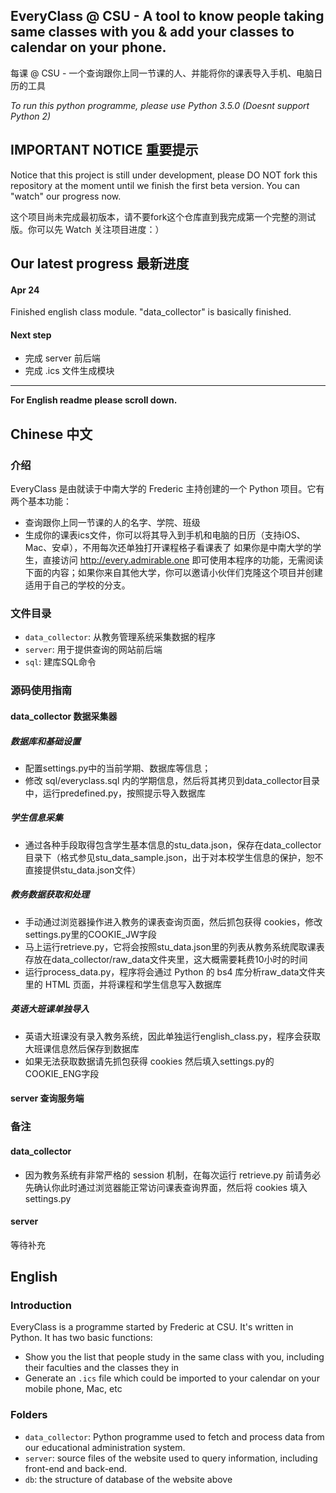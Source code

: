 ## EveryClass @ CSU - A tool to know people taking same classes with you & add your classes to calendar on your phone.
每课 @ CSU - 一个查询跟你上同一节课的人、并能将你的课表导入手机、电脑日历的工具

*To run this python programme, please use Python 3.5.0 (Doesnt support Python 2)*


## IMPORTANT NOTICE 重要提示

Notice that this project is still under development, please DO NOT fork this repository at the moment until we finish the first beta version. You can "watch" our progress now.

这个项目尚未完成最初版本，请不要fork这个仓库直到我完成第一个完整的测试版。你可以先 Watch 关注项目进度：）

## Our latest progress 最新进度

#### Apr 24
Finished english class module. "data_collector" is basically finished. 

#### Next step
- 完成 server 前后端
- 完成 .ics 文件生成模块

----
**For English readme please scroll down.**


## Chinese 中文

### 介绍
EveryClass 是由就读于中南大学的 Frederic 主持创建的一个 Python 项目。它有两个基本功能：
- 查询跟你上同一节课的人的名字、学院、班级
- 生成你的课表ics文件，你可以将其导入到手机和电脑的日历（支持iOS、Mac、安卓），不用每次还单独打开课程格子看课表了
如果你是中南大学的学生，直接访问 http://every.admirable.one 即可使用本程序的功能，无需阅读下面的内容；如果你来自其他大学，你可以邀请小伙伴们克隆这个项目并创建适用于自己的学校的分支。

### 文件目录
- `data_collector`: 从教务管理系统采集数据的程序
- `server`: 用于提供查询的网站前后端
- `sql`: 建库SQL命令


### 源码使用指南

#### data_collector 数据采集器


##### 数据库和基础设置
- 配置settings.py中的当前学期、数据库等信息；
- 修改 sql/everyclass.sql 内的学期信息，然后将其拷贝到data_collector目录中，运行predefined.py，按照提示导入数据库

##### 学生信息采集
- 通过各种手段取得包含学生基本信息的stu_data.json，保存在data_collector目录下（格式参见stu_data_sample.json，出于对本校学生信息的保护，恕不直接提供stu_data.json文件）

##### 教务数据获取和处理
- 手动通过浏览器操作进入教务的课表查询页面，然后抓包获得 cookies，修改settings.py里的COOKIE_JW字段
- 马上运行retrieve.py，它将会按照stu_data.json里的列表从教务系统爬取课表存放在data_collector/raw_data文件夹里，这大概需要耗费10小时的时间
- 运行process_data.py，程序将会通过 Python 的 bs4 库分析raw_data文件夹里的 HTML 页面，并将课程和学生信息写入数据库

##### 英语大班课单独导入
- 英语大班课没有录入教务系统，因此单独运行english_class.py，程序会获取大班课信息然后保存到数据库
- 如果无法获取数据请先抓包获得 cookies 然后填入settings.py的COOKIE_ENG字段


#### server 查询服务端



### 备注

#### data_collector
- 因为教务系统有非常严格的 session 机制，在每次运行 retrieve.py 前请务必先确认你此时通过浏览器能正常访问课表查询界面，然后将 cookies 填入settings.py

#### server
等待补充


## English

### Introduction
EveryClass is a programme started by Frederic at CSU. It's written in Python. It has two basic functions:
- Show you the list that people study in the same class with you, including their faculties and the classes they in
- Generate an `.ics` file which could be imported to your calendar on your mobile phone, Mac, etc


### Folders
- `data_collector`: Python programme used to fetch and process data from our educational administration system.
- `server`: source files of the website used to query information, including front-end and back-end.
- `db`: the structure of database of the website above